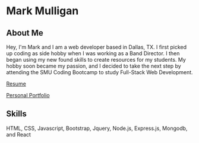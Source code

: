 # Mark Mulligan

## About Me
Hey, I'm Mark and I am a web developer based in Dallas, TX. 
I first picked up coding as side hobby when I was working as a Band Director. I then began using
my new found skills to create resources for my students. My hobby soon became my passion, and I
decided to take the next step by attending the SMU Coding Bootcamp to study Full-Stack Web Development.

[Resume](https://markmulligan97.github.io/assets/images/MarkMulliganResume.pdf)

[Personal Portfolio](https://markmulligan97.github.io/)

## Skills
HTML, CSS, Javascript, Bootstrap, Jquery, Node.js, Express.js, Mongodb, and React
